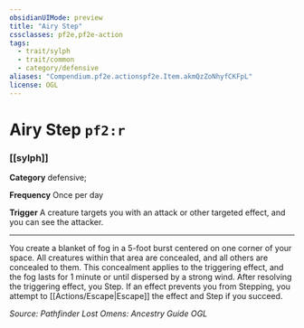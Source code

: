 ```yaml
---
obsidianUIMode: preview
title: "Airy Step"
cssclasses: pf2e,pf2e-action
tags:
  - trait/sylph
  - trait/common
  - category/defensive
aliases: "Compendium.pf2e.actionspf2e.Item.akmQzZoNhyfCKFpL"
license: OGL
---
```

# Airy Step `pf2:r`

### [[sylph]]

**Category** defensive; 




**Frequency** Once per day

**Trigger** A creature targets you with an attack or other targeted effect, and you can see the attacker.

* * *

You create a blanket of fog in a 5-foot burst centered on one corner of your space. All creatures within that area are concealed, and all others are concealed to them. This concealment applies to the triggering effect, and the fog lasts for 1 minute or until dispersed by a strong wind. After resolving the triggering effect, you Step. If an effect prevents you from Stepping, you attempt to [[Actions/Escape|Escape]] the effect and Step if you succeed.

*Source: Pathfinder Lost Omens: Ancestry Guide*
*OGL*